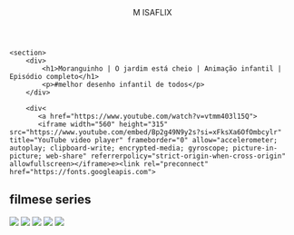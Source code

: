 
<head>
    <link rel="stylesheet" href="styles.css">
    <title>Aluraflix</title>
</head>

<body>
    <header>M ISAFLIX</header>

    <section>
        <div>
            <h1>Moranguinho | O jardim está cheio | Animação infantil | Episódio completo</h1>
            <p>#melhor desenho infantil de todos</p>
        </div>

        <div<
           <a href="https://www.youtube.com/watch?v=vtmm403l15Q">
           <iframe width="560" height="315" src="https://www.youtube.com/embed/Bp2g49N9y2s?si=xFksXa6OfOmbcylr" title="YouTube video player" frameborder="0" allow="accelerometer; autoplay; clipboard-write; encrypted-media; gyroscope; picture-in-picture; web-share" referrerpolicy="strict-origin-when-cross-origin" allowfullscreen></iframe>e><link rel="preconnect" href="https://fonts.googleapis.com">
<link rel="preconnect" href="https://fonts.gstatic.com" crossorigin>
<link href="https://fonts.googleapis.com/css2?family=Roboto+Condensed:ital,wght@0,100..900;1,100..900&display=swap" rel="stylesheet">
           </a>
        </div>
    </section>
    <section>
        <h2>filmese series</h2>
        <section class="categoria">
        <div class="categoria-videos">
            <a hret="https://www.youtube.com/watch?v=t3ormxRMzvE">
              <img src="https://img.youtube.com/vi/YM5PrmGo4Hs/maxresdefault.jpg"/>
            <a/>
                <a hret="https://www.youtube.com/watch?v=t3ormxRMzvE">
              <img src="https://img.youtube.com/vi/cUessE/maxresdefault.jpg"/>
            <a/>
            <a hret="https://www.youtube.com/watch?v=sqLy-t3ormxRMzvE">
              <img src="https://img.youtube.com/vi/vtmm403l15Q/maxresdefault.jpg"/>
            <a/>
            <a hret="https://www.youtube.com/watch?v=vtmm403l15Q">
              <img src="https://img.youtube.com/vi/X679-he9diw/maxresdefault.jpg"/>
            <a/>
            <a hret="https://www.youtube.com/watch?v=m6F-JOPmeT0">
              <img src="https://img.youtube.com/vi/3LLQ3iBzEo0/maxresdefault.jpg"/>
            <a/>
        </div>
    </section>


</body>

</html>
